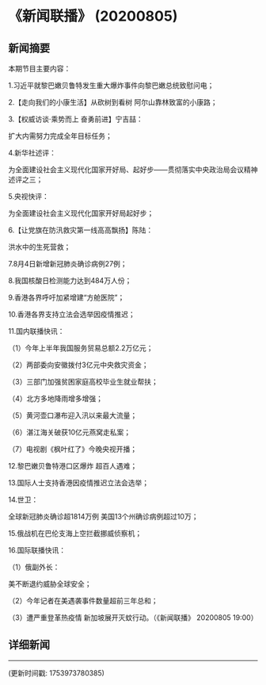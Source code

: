 # 《新闻联播》 (20200805)

## 新闻摘要

本期节目主要内容：

1.习近平就黎巴嫩贝鲁特发生重大爆炸事件向黎巴嫩总统致慰问电；

2.【走向我们的小康生活】从砍树到看树 阿尔山靠林致富的小康路；

3.【权威访谈·乘势而上 奋勇前进】宁吉喆：

扩大内需努力完成全年目标任务；

4.新华社述评：

为全面建设社会主义现代化国家开好局、起好步——贯彻落实中央政治局会议精神述评之三；

5.央视快评：

为全面建设社会主义现代化国家开好局起好步；

6.【让党旗在防汛救灾第一线高高飘扬】陈陆：

洪水中的生死营救；

7.8月4日新增新冠肺炎确诊病例27例；

8.我国核酸日检测能力达到484万人份；

9.香港各界呼吁加紧增建“方舱医院”；

10.香港各界支持立法会选举因疫情推迟；

11.国内联播快讯：

（1）今年上半年我国服务贸易总额2.2万亿元；

（2）两部委向安徽拨付3亿元中央救灾资金；

（3）三部门加强贫困家庭高校毕业生就业帮扶；

（4）北方多地降雨增多增强；

（5）黄河壶口瀑布迎入汛以来最大流量；

（6）湛江海关破获10亿元燕窝走私案；

（7）电视剧《枫叶红了》今晚央视开播；

12.黎巴嫩贝鲁特港口区爆炸 超百人遇难；

13.国际人士支持香港因疫情推迟立法会选举；

14.世卫：

全球新冠肺炎确诊超1814万例 美国13个州确诊病例超过10万；

15.俄战机在巴伦支海上空拦截挪威侦察机；

16.国际联播快讯：

（1）俄副外长：

美不断退约威胁全球安全；

（2）今年记者在美遇袭事件数量超前三年总和；

（3）遭严重登革热疫情 新加坡展开灭蚊行动。（《新闻联播》 20200805 19:00）

## 详细新闻

---

(更新时间戳: 1753973780385)

